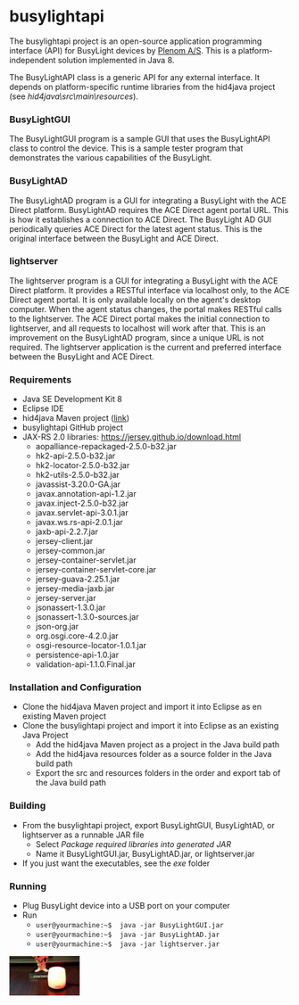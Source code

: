 # busylightapi

The busylightapi project is an open-source application programming interface (API) for BusyLight devices by [Plenom A/S](https://www.busylight.com/en_us/). This is a platform-independent solution implemented in Java 8.

The BusyLightAPI class is a generic API for any external interface. It depends on platform-specific runtime libraries from the hid4java project (see *hid4java\src\main\resources*). 

### BusyLightGUI

The BusyLightGUI program is a sample GUI that uses the BusyLightAPI class to control the device. This is a sample tester program that demonstrates the various capabilities of the BusyLight.

### BusyLightAD

The BusyLightAD program is a GUI for integrating a BusyLight with the ACE Direct platform. BusyLightAD requires the ACE Direct agent portal URL. This is how it establishes a connection to ACE Direct. The BusyLight AD GUI periodically queries ACE Direct for the latest agent status. This is the original interface between the BusyLight and ACE Direct.

### lightserver

The lightserver program is a GUI for integrating a BusyLight with the ACE Direct platform. It provides a RESTful interface via localhost only, to the ACE Direct agent portal. It is only available locally on the agent's desktop computer. When the agent status changes, the portal makes RESTful calls to the lightserver. The ACE Direct portal makes the initial connection to lightserver, and all requests to localhost will work after that. This is an improvement on the BusyLightAD program, since a unique URL is not required. The lightserver application is the current and preferred interface between the BusyLight and ACE Direct. 

### Requirements

* Java SE Development Kit 8
* Eclipse IDE
* hid4java Maven project ([link](https://github.com/gary-rowe/hid4java))
* busylightapi GitHub project
* JAX-RS 2.0 libraries: https://jersey.github.io/download.html
  * aopalliance-repackaged-2.5.0-b32.jar
  * hk2-api-2.5.0-b32.jar
  * hk2-locator-2.5.0-b32.jar
  * hk2-utils-2.5.0-b32.jar
  * javassist-3.20.0-GA.jar
  * javax.annotation-api-1.2.jar
  * javax.inject-2.5.0-b32.jar
  * javax.servlet-api-3.0.1.jar
  * javax.ws.rs-api-2.0.1.jar
  * jaxb-api-2.2.7.jar
  * jersey-client.jar
  * jersey-common.jar
  * jersey-container-servlet.jar
  * jersey-container-servlet-core.jar
  * jersey-guava-2.25.1.jar
  * jersey-media-jaxb.jar
  * jersey-server.jar
  * jsonassert-1.3.0.jar
  * jsonassert-1.3.0-sources.jar
  * json-org.jar
  * org.osgi.core-4.2.0.jar
  * osgi-resource-locator-1.0.1.jar
  * persistence-api-1.0.jar
  * validation-api-1.1.0.Final.jar

### Installation and Configuration

* Clone the hid4java Maven project and import it into Eclipse as en existing Maven project
* Clone the busylightapi project and import it into Eclipse as an existing Java Project
  * Add the hid4java Maven project as a project in the Java build path
  * Add the hid4java resources folder as a source folder in the Java build path
  * Export the src and resources folders in the order and export tab of the Java build path

### Building

* From the busylightapi project, export BusyLightGUI, BusyLightAD, or lightserver as a runnable JAR file
  * Select *Package required libraries into generated JAR*
  * Name it BusyLightGUI.jar, BusyLightAD.jar, or lightserver.jar
* If you just want the executables, see the _exe_ folder

### Running

* Plug BusyLight device into a USB port on your computer
* Run 
	* ```user@yourmachine:~$  java -jar BusyLightGUI.jar```
	* ```user@yourmachine:~$  java -jar BusyLightAD.jar```
	* ```user@yourmachine:~$  java -jar lightserver.jar```

<p align="left">
	<img src="image/lit.jpg"  width="25%" height="25%" alt="BusyLight Omega"/>
</p>
